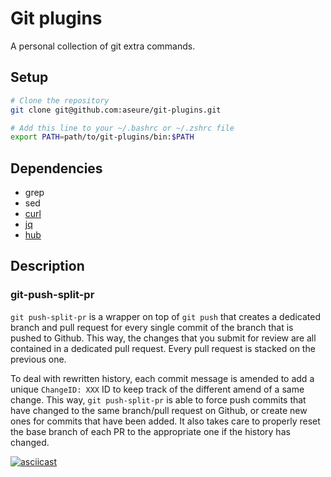# Git plugins

A personal collection of git extra commands.

## Setup

```bash
# Clone the repository
git clone git@github.com:aseure/git-plugins.git

# Add this line to your ~/.bashrc or ~/.zshrc file
export PATH=path/to/git-plugins/bin:$PATH
```

## Dependencies

 * grep
 * sed
 * [curl](https://curl.haxx.se/download.html)
 * [jq](https://stedolan.github.io/jq/download/)
 * [hub](https://hub.github.com/)

## Description

### git-push-split-pr

`git push-split-pr` is a wrapper on top of `git push` that creates a dedicated
branch and pull request for every single commit of the branch that is pushed to
Github. This way, the changes that you submit for review are all contained in a
dedicated pull request. Every pull request is stacked on the previous one.

To deal with rewritten history, each commit message is amended to add a unique
`ChangeID: XXX` ID to keep track of the different amend of a same change. This
way, `git push-split-pr` is able to force push commits that have changed to the
same branch/pull request on Github, or create new ones for commits that have
been added. It also takes care to properly reset the base branch of each PR to
the appropriate one if the history has changed.

[![asciicast](https://asciinema.org/a/177551.png)](https://asciinema.org/a/177551)
